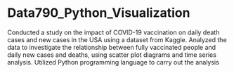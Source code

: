 # Data790_Python_Visualization
Conducted a study on the impact of COVID-19 vaccination on daily death cases and new cases in the USA using a dataset from Kaggle.
Analyzed the data to investigate the relationship between fully vaccinated people and daily new cases and deaths, using scatter plot diagrams and time series analysis.
Utilized Python programming language to carry out the analysis
